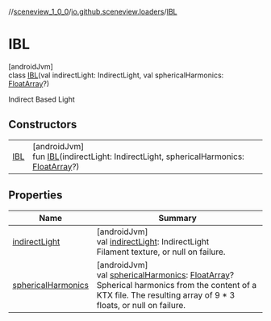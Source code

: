 //[sceneview_1_0_0](../../../index.md)/[io.github.sceneview.loaders](../index.md)/[IBL](index.md)

# IBL

[androidJvm]\
class [IBL](index.md)(val indirectLight: IndirectLight, val sphericalHarmonics: [FloatArray](https://kotlinlang.org/api/latest/jvm/stdlib/kotlin/-float-array/index.html)?)

Indirect Based Light

## Constructors

| | |
|---|---|
| [IBL](-i-b-l.md) | [androidJvm]<br>fun [IBL](-i-b-l.md)(indirectLight: IndirectLight, sphericalHarmonics: [FloatArray](https://kotlinlang.org/api/latest/jvm/stdlib/kotlin/-float-array/index.html)?) |

## Properties

| Name | Summary |
|---|---|
| [indirectLight](indirect-light.md) | [androidJvm]<br>val [indirectLight](indirect-light.md): IndirectLight<br>Filament texture, or null on failure. |
| [sphericalHarmonics](spherical-harmonics.md) | [androidJvm]<br>val [sphericalHarmonics](spherical-harmonics.md): [FloatArray](https://kotlinlang.org/api/latest/jvm/stdlib/kotlin/-float-array/index.html)?<br>Spherical harmonics from the content of a KTX file. The resulting array of 9 * 3 floats, or null on failure. |
